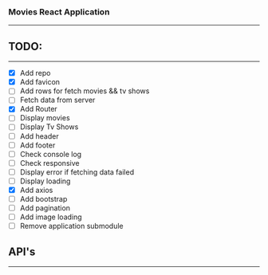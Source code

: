 ### Movies React Application
----

## TODO:
----

* [x] Add repo
* [x] Add favicon
* [ ] Add rows for fetch movies && tv shows
* [ ] Fetch data from server
* [x] Add Router
* [ ] Display movies
* [ ] Display Tv Shows
* [ ] Add header
* [ ] Add footer
* [ ] Check console log
* [ ] Check responsive
* [ ] Display error if fetching data failed
* [ ] Display loading
* [x] Add axios
* [ ] Add bootstrap
* [ ] Add pagination
* [ ] Add image loading
* [ ] Remove application submodule

## API's
----
